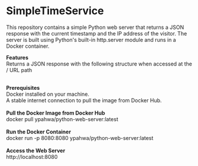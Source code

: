 # SimpleTimeService

This repository contains a simple Python web server that returns a JSON response with the current timestamp and the IP address of the visitor. The server is built using Python's built-in http.server module and runs in a Docker container.

**Features**<br>
Returns a JSON response with the following structure when accessed at the / URL path<br>
<br>

**Prerequisites**<br>
Docker installed on your machine.<br>
A stable internet connection to pull the image from Docker Hub.<br>
<br>
**Pull the Docker Image from Docker Hub**<br>
docker pull ypahwa/python-web-server:latest<br>
<br>
**Run the Docker Container**<br>
docker run -p 8080:8080 ypahwa/python-web-server:latest<br>
<br>
**Access the Web Server**<br>
http://localhost:8080<br>
